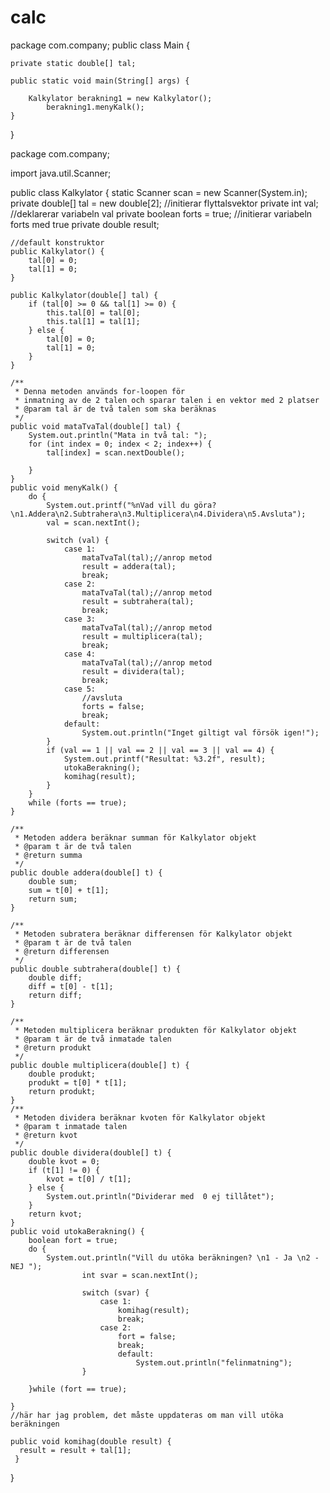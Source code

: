 # calc
package com.company;
public class Main {

    private static double[] tal;

    public static void main(String[] args) {

        Kalkylator berakning1 = new Kalkylator();
            berakning1.menyKalk();
    }

}

package com.company;

import java.util.Scanner;

public class Kalkylator {
    static Scanner scan = new Scanner(System.in);
    private double[] tal = new double[2]; //initierar flyttalsvektor
    private int val; //deklarerar variabeln val
    private boolean forts = true; //initierar variabeln forts med true
    private double result;

    //default konstruktor
    public Kalkylator() {
        tal[0] = 0;
        tal[1] = 0;
    }

    public Kalkylator(double[] tal) {
        if (tal[0] >= 0 && tal[1] >= 0) {
            this.tal[0] = tal[0];
            this.tal[1] = tal[1];
        } else {
            tal[0] = 0;
            tal[1] = 0;
        }
    }

    /**
     * Denna metoden används for-loopen för
     * inmatning av de 2 talen och sparar talen i en vektor med 2 platser
     * @param tal är de två talen som ska beräknas
     */
    public void mataTvaTal(double[] tal) {
        System.out.println("Mata in två tal: ");
        for (int index = 0; index < 2; index++) {
            tal[index] = scan.nextDouble();

        }
    }
    public void menyKalk() {
        do {
            System.out.printf("%nVad vill du göra? \n1.Addera\n2.Subtrahera\n3.Multiplicera\n4.Dividera\n5.Avsluta");
            val = scan.nextInt();

            switch (val) {
                case 1:
                    mataTvaTal(tal);//anrop metod
                    result = addera(tal);
                    break;
                case 2:
                    mataTvaTal(tal);//anrop metod
                    result = subtrahera(tal);
                    break;
                case 3:
                    mataTvaTal(tal);//anrop metod
                    result = multiplicera(tal);
                    break;
                case 4:
                    mataTvaTal(tal);//anrop metod
                    result = dividera(tal);
                    break;
                case 5:
                    //avsluta
                    forts = false;
                    break;
                default:
                    System.out.println("Inget giltigt val försök igen!");
            }
            if (val == 1 || val == 2 || val == 3 || val == 4) {
                System.out.printf("Resultat: %3.2f", result);
                utokaBerakning();
                komihag(result);
            }
        }
        while (forts == true);
    }

    /**
     * Metoden addera beräknar summan för Kalkylator objekt
     * @param t är de två talen
     * @return summa
     */
    public double addera(double[] t) {
        double sum;
        sum = t[0] + t[1];
        return sum;
    }

    /**
     * Metoden subratera beräknar differensen för Kalkylator objekt
     * @param t är de två talen
     * @return differensen
     */
    public double subtrahera(double[] t) {
        double diff;
        diff = t[0] - t[1];
        return diff;
    }

    /**
     * Metoden multiplicera beräknar produkten för Kalkylator objekt
     * @param t är de två inmatade talen
     * @return produkt
     */
    public double multiplicera(double[] t) {
        double produkt;
        produkt = t[0] * t[1];
        return produkt;
    }
    /**
     * Metoden dividera beräknar kvoten för Kalkylator objekt
     * @param t inmatade talen
     * @return kvot
     */
    public double dividera(double[] t) {
        double kvot = 0;
        if (t[1] != 0) {
            kvot = t[0] / t[1];
        } else {
            System.out.println("Dividerar med  0 ej tillåtet");
        }
        return kvot;
    }
    public void utokaBerakning() {
        boolean fort = true;
        do {
            System.out.println("Vill du utöka beräkningen? \n1 - Ja \n2 - NEJ ");
                    int svar = scan.nextInt();

                    switch (svar) {
                        case 1:
                            komihag(result);
                            break;
                        case 2:
                            fort = false;
                            break;
                            default:
                                System.out.println("felinmatning");
                    }

        }while (fort == true);

    }
    //här har jag problem, det måste uppdateras om man vill utöka beräkningen
    
    public void komihag(double result) {
      result = result + tal[1];
     }

}

